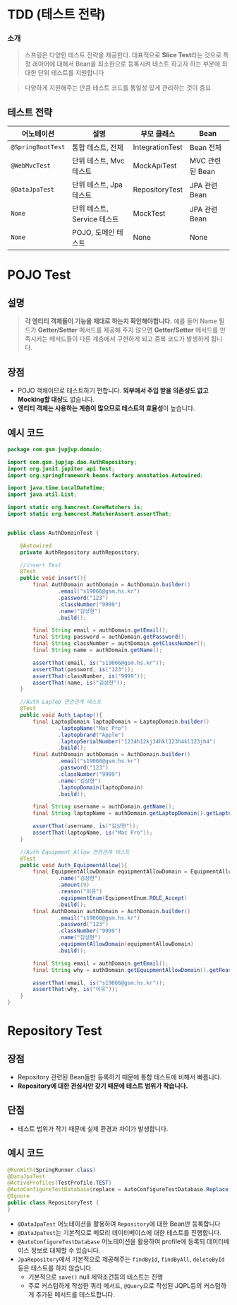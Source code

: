 # TDD (테스트 전략)

### 소개
> 스프링은 다양한 테스트 전략을 제공한다. 대표적으로 **Slice Test**라는 것으로 특정 래아어에 대해서 Bean을 최소한으로 등록시켜 테스트 하고자 하는 부분에 최대한 단위 테스트를 지원합니다

> 다양하게 지원해주는 만큼 테스트 코드를 통일성 있게 관리하는 것이 중요

## 테스트 전략
|어노테이션|설명|부모 클래스|Bean|
|-------|----|----------|----|
|`@SpringBootTest`|통합 테스트, 전체|IntegrationTest|Bean 전체|
|`@WebMvcTest`|단위 테스트, Mvc 테스트|MockApiTest|MVC 관련된 Bean|
|`@DataJpaTest`|단위 테스트, Jpa 테스트|RepositoryTest|JPA 관련 Bean|
|`None`|단위 테스트, Service 테스트|MockTest|JPA 관련 Bean|
|`None`|POJO, 도메인 테스트|None|None|

# POJO Test
## 설명
> **각 엔티티 객체들이 기능을 제대로 하는지 확인해야합니다.** 예를 들어 Name 필드가 **Getter/Setter** 메서드를 제공해 주지 않으면 **Getter/Setter** 메서드를 만족시키는 메서드들이 다른 계층에서 구현하게 되고 중복 코드가 발생하게 됩니다.

## 장점
- POJO 객체이므로 테스트하기 편합니다. **외부에서 주입 받을 의존성도 없고 Mocking할 대상**도 없습니다.
- **엔티티 객체는 사용하는 계층이 많으므로 테스트의 효율성**이 높습니다.

## 예시 코드
```java
package com.gsm.jupjup.domain;

import com.gsm.jupjup.dao.AuthRepository;
import org.junit.jupiter.api.Test;
import org.springframework.beans.factory.annotation.Autowired;

import java.time.LocalDateTime;
import java.util.List;

import static org.hamcrest.CoreMatchers.is;
import static org.hamcrest.MatcherAssert.assertThat;


public class AuthDomainTest {

    @Autowired
    private AuthRepository authRepository;

    //insert Test
    @Test
    public void insert(){
        final AuthDomain authDomain = AuthDomain.builder()
                .email("s19066@gsm.hs.kr")
                .password("123")
                .classNumber("9999")
                .name("김상현")
                .build();

        final String email = authDomain.getEmail();
        final String password = authDomain.getPassword();
        final String classNumber = authDomain.getClassNumber();
        final String name = authDomain.getName();

        assertThat(email, is("s19066@gsm.hs.kr"));
        assertThat(password, is("123"));
        assertThat(classNumber, is("9999"));
        assertThat(name, is("김상현"));
    }

    //Auth LapTop 연관관계 테스트
    @Test
    public void Auth_Laptop(){
        final LaptopDomain laptopDomain = LaptopDomain.builder()
                .laptopName("Mac Pro")
                .laptopbrand("Apple")
                .laptopSerialNumber("1234h12kj34hkl123h4kl123jh4")
                .build();
        final AuthDomain authDomain = AuthDomain.builder()
                .email("s19066@gsm.hs.kr")
                .password("123")
                .classNumber("9999")
                .name("김상현")
                .laptopDomain(laptopDomain)
                .build();

        final String username = authDomain.getName();
        final String laptopName = authDomain.getLaptopDomain().getLaptopName();

        assertThat(username, is("김상현"));
        assertThat(laptopName, is("Mac Pro"));
    }

    //Auth Equipment_Allow 연관관계 테스트
    @Test
    public void Auth_EquipmentAllow(){
        final EquipmentAllowDomain equipmentAllowDomain = EquipmentAllowDomain.builder()
                .name("김상현")
                .amount(9)
                .reason("이유")
                .equipmentEnum(EquipmentEnum.ROLE_Accept)
                .build();
        final AuthDomain authDomain = AuthDomain.builder()
                .email("s19066@gsm.hs.kr")
                .password("123")
                .classNumber("9999")
                .name("김상현")
                .equipmentAllowDomain(equipmentAllowDomain)
                .build();

        final String email = authDomain.getEmail();
        final String why = authDomain.getEquipmentAllowDomain().getReason();

        assertThat(email, is("s19066@gsm.hs.kr"));
        assertThat(why, is("이유"));
    }
}
```

# Repository Test
## 장점
- Repository 관련된 Bean들만 등록하기 때문에 통합 테스트에 비해서 빠릅니다.
- **Repository에 대한 관심사만 갖기 때문에 테스트 범위가 작습니다.**

## 단점
- 테스트 법위가 작기 때문에 실제 환경과 차이가 발생합니다.

## 예시 코드
```java
@RunWith(SpringRunner.class)
@DataJpaTest
@ActiveProfiles(TestProfile.TEST)
@AutoConfigureTestDatabase(replace = AutoConfigureTestDatabase.Replace.NONE)
@Ignore
public class RepositoryTest {
}
```
- `@DataJpaTest` 어노테이션을 활용하여 `Repository`에 대한 Bean만 등록합니다
- `@DataJpaTest`는 기본적으로 메모리 데이터베이스에 대한 테스트를 진행합니다.
- `@AutoConfigureTestDatabase` 어노테이션을 활용하여 profile에 등록되 데이터베이스 정보로 대체할 수 있습니다.
- `JpaRepository`에서 기본적으로 제공해주는 `findById`, `findByAll`, `deleteById`등은 테스트를 하지 않습니다.
  - 기본적으로 `save()` null 제약조건등의 테스트는 진행
  - 주로 커스텀하게 작성한 쿼리 메서드, `@Query`으로 작성된 JQPL등의 커스텀하게 추가된 메서드를 테스트합니다.


